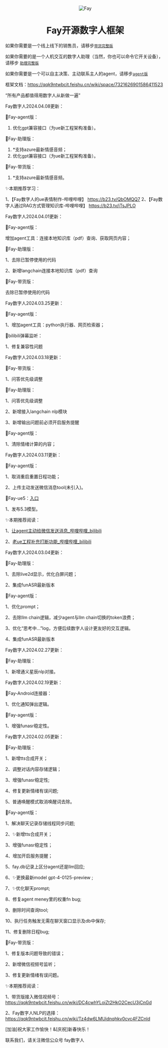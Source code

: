 <div align="center">
    <br>
    <img src="images/icon.png" alt="Fay" />
    <h1>Fay开源数字人框架</h1></div>





如果你需要是一个线上线下的销售员，请移步[`带货完整版`](https://github.com/TheRamU/Fay/tree/fay-sales-edition)                       

如果你需要的是一个人机交互的数字人助理（当然，你也可以命令它开关设备），请移步 [`助理完整版`](https://github.com/TheRamU/Fay/tree/fay-assistant-edition)

如果你需要是一个可以自主决策、主动联系主人的agent，请移步[`agent版`](https://github.com/TheRamU/Fay/tree/fay-agent-edition)

框架文档：https://qqk9ntwbcit.feishu.cn/wiki/space/7321626901586411523



“所有产品都值得用数字人从新做一遍”

Fay数字人2024.04.08更新：

🌟Fay-agent版：

1. 优化gpt兼容接口（为ue新工程架构准备）。

🌟Fay-助理版：

1. *支持azure最新情感音频；
2. 优化gpt兼容接口（为ue新工程架构准备）。

🌟Fay-带货版：

1. *支持azure最新情感音频。

✨本期推荐学习：

1、【Fay数字人的ue表情制作-哔哩哔哩】 https://b23.tv/QbOMQQ7
2、【Fay数字人通过RAG方式管理知识库-哔哩哔哩】 https://b23.tv/iTsJPLO



Fay数字人2024.04.01更新：

🌟Fay-agent版：

增加agent工具：连接本地知识库（pdf）查询、获取网页内容；

🌟Fay-助理版：

1、去除已暂停使用的代码 

2、新增langchain连接本地知识库（pdf）查询

🌟Fay-带货版：

去除已暂停使用的代码 

Fay数字人2024.03.25更新：

🌟Fay-agent版：

1、增加agent工具：python执行器、网页检索器；

🌟bilibili弹幕监听：

1、修复兼容性问题

Fay数字人2024.03.18更新：

🌟Fay-带货版：

1、问答优先级调整 

🌟Fay-助理版：

1、问答优先级调整 

2、新增接入langchain nlp模块

3、新增输出问题前必须开启服务提醒

🌟Fay-agent版：

1、清除情绪计算的内容；

Fay数字人2024.03.11更新：

🌟Fay-agent版：

1、取消重启重置日程功能； 

2、上传主动发送微信消息tool(未引入)。

🌟Fay-ue5：[入口](https://github.com/xszyou/fay-ue5)

1、发布5.3模型。

✨本期推荐阅读：

1、[让agent主动给微信发送消息_哔哩哔哩_bilibili](https://www.bilibili.com/video/BV1fx421y7tz/)

2、[老ue工程补充打断功能_哔哩哔哩_bilibili](https://www.bilibili.com/video/BV1RH4y157pX/)



Fay数字人2024.03.04更新：

🌟Fay-助理版：

1、去除live2d显示，优化白屏问题；

2、集成funASR最新版本

🌟Fay-agent版：

1、优化prompt；

2、去除llm chain逻辑，减少agent与llm chain切换的token浪费；

3、优化“思考中...”log，方便后续数字人设计更友好的交互逻辑。

4、集成funASR最新版本



Fay数字人2024.02.27更新：

🌟Fay-助理版：

1、新增通义星辰nlp对接。



Fay数字人2024.02.19更新：

🌟Fay-Android连接器：

1、优化通知弹出逻辑。

🌟Fay-agent版：

1、增强funasr稳定性。



Fay数字人2024.02.05更新：

🌟Fay-助理版：

1、新增tts合成开关；

2、调整对话内容存储逻辑；

3、增强funasr稳定性;

4、修复更新情绪有误问题;

5、普通唤醒模式取消唤醒词去除。

🌟Fay-agent版：

1、解决聊天记录存储线程同步问题;

2、✨新增tts合成开关；

3、增强funasr稳定性；

4、增加开启服务提醒；

5、fay.db记录上区分agent还是llm回应;

6、✨更换最新model gpt-4-0125-preview ;

7、✨优化聊天prompt;

8、修复agent meney里的权重fn bug;

9、删除时间查询tool;

10、执行任务触发无需在聊天窗口显示及db中保存;

11、修复删除日程bug;



🌟Fay-带货版：

1、修复版本问题导致的错误；

2、新增微信视频号监听；

3、修复更新情绪有误问题。

✨本期推荐阅读：

1、带货版接入微信视频号：https://qqk9ntwbcit.feishu.cn/wiki/DC4cwhYLoiZt2HkO2CecU3jCnGd

2、Fay数字人NLP的选择：https://qqk9ntwbcit.feishu.cn/wiki/Tz4dw6LMUidnqhkv0cvc4FZCnld

[加油]祝大家工作愉快！&[庆祝]新春快乐！



联系我们，请关注微信公众号 fay数字人 

